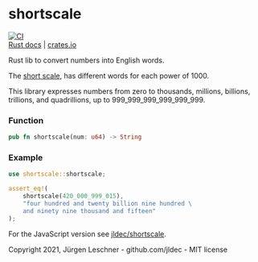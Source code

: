 # shortscale

[![CI](https://github.com/jldec/shortscale-rs/workflows/CI/badge.svg)](https://github.com/jldec/shortscale-rs/actions)  
[Rust docs](https://docs.rs/shortscale) | [crates.io](https://crates.io/crates/shortscale)

Rust lib to convert numbers into English words.

The [short scale](https://en.wikipedia.org/wiki/Long_and_short_scale_words#Comparison),
has different words for each power of 1000.

This library expresses numbers from zero to thousands,
millions, billions, trillions, and quadrillions, up to 999_999_999_999_999_999.

### Function
```rust
pub fn shortscale(num: u64) -> String
```

### Example
```rust
use shortscale::shortscale;

assert_eq!(
    shortscale(420_000_999_015),
    "four hundred and twenty billion nine hundred \
    and ninety nine thousand and fifteen"
);
```

For the JavaScript version see [jldec/shortscale](https://github.com/jldec/shortscale).

Copyright 2021, Jürgen Leschner - github.com/jldec - MIT license
